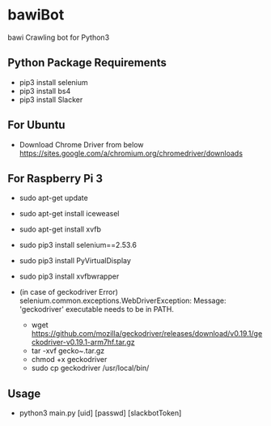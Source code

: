 # bawiBot
bawi Crawling bot for Python3

## Python Package Requirements
 * pip3 install selenium
 * pip3 install bs4
 * pip3 install Slacker

## For Ubuntu
 * Download Chrome Driver from below
   https://sites.google.com/a/chromium.org/chromedriver/downloads


## For Raspberry Pi 3
 * sudo apt-get update
 * sudo apt-get install iceweasel
 * sudo apt-get install xvfb
 * sudo pip3 install selenium==2.53.6
 * sudo pip3 install PyVirtualDisplay
 * sudo pip3 install xvfbwrapper

 * (in case of geckodriver Error) selenium.common.exceptions.WebDriverException: Message: 'geckodriver' executable needs to be in PATH.
   * wget https://github.com/mozilla/geckodriver/releases/download/v0.19.1/geckodriver-v0.19.1-arm7hf.tar.gz
   * tar -xvf gecko~.tar.gz
   * chmod +x geckodriver
   * sudo cp geckodriver /usr/local/bin/

## Usage
 * python3 main.py [uid] [passwd] [slackbotToken]
